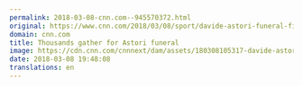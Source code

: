 ```yaml
---
permalink: 2018-03-08-cnn.com--945570372.html
original: https://www.cnn.com/2018/03/08/sport/davide-astori-funeral-fiorentina-buffon-chiellini/index.html
domain: cnn.com
title: Thousands gather for Astori funeral
image: https://cdn.cnn.com/cnnnext/dam/assets/180308105317-davide-astori-funeral-super-tease.jpg
date: 2018-03-08 19:48:08
translations: en
---
```


